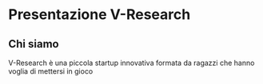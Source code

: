 # Presentazione V-Research

## Chi siamo
V-Research è una piccola startup innovativa formata da ragazzi che hanno voglia di mettersi in gioco